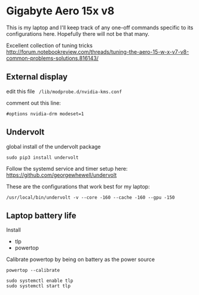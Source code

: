 # Gigabyte Aero 15x v8

This is my laptop and I'll keep track of any one-off commands specific to its configurations here.
Hopefully there will not be that many.

Excellent collection of tuning tricks
http://forum.notebookreview.com/threads/tuning-the-aero-15-w-x-v7-v8-common-problems-solutions.816143/


## External display

edit this file ` /lib/modprobe.d/nvidia-kms.conf`

comment out this line:
```
#options nvidia-drm modeset=1
```

## Undervolt

global install of the undervolt package

```
sudo pip3 install undervolt
```

Follow the systemd service and timer setup here:
https://github.com/georgewhewell/undervolt

These are the configurations that work best for my laptop:
```
/usr/local/bin/undervolt -v --core -160 --cache -160 --gpu -150
```


## Laptop battery life

Install

* tlp
* powertop

Calibrate powertop by being on battery as the power source

```
powertop --calibrate
```

```
sudo systemctl enable tlp
sudo systemctl start tlp
```
